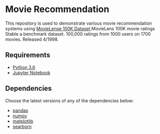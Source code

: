 # Movie Recommendation
This repository is used to demonstrate various movie recommendation systems using [MovieLense 100K Dataset](https://grouplens.org/datasets/movielens/1m/).MovieLens 100K movie ratings Stable a benchmark dataset. 100,000 ratings from 1000 users on 1700 movies. Released 4/1998.
## Requirements

* [Python 3.6](https://www.python.org/downloads/release/python-360/)
* [Jupyter Notebook](http://jupyter.org/)

## Dependencies

Choose the latest versions of any of the dependencies below:
* [pandas](https://pandas.pydata.org/)
* [numpy](http://www.numpy.org/)
* [matplotlib](https://matplotlib.org/)
* [searborn](https://seaborn.pydata.org/)


 
